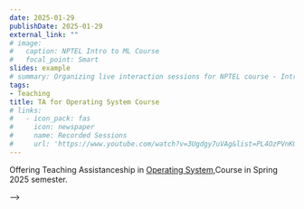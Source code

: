```yaml
---
date: 2025-01-29
publishDate: 2025-01-29
external_link: ""
# image:
#   caption: NPTEL Intro to ML Course
#   focal_point: Smart
slides: example
# summary: Organizing live interaction sessions for NPTEL course - Introduction to Machine Learning
tags:
- Teaching
title: TA for Operating System Course
# links:
#   - icon_pack: fas
#     icon: newspaper
#     name: Recorded Sessions
#     url: 'https://www.youtube.com/watch?v=3Ugdgy7uVAg&list=PL4OzPVnKOQIMujUXoGoLFoawVH9gWzGKA'
---
```


Offering Teaching Assistanceship in [Operating System](https://techtree.iiitd.edu.in/viewDescription/filename?=CSE231),Course in Spring 2025 semester.
 <!-- The course will provide: -->

<!-- # * intermediate level knowledge of python programming language
# * hands-on problem solving experience (case-studies) with various open source libraries such as numpy, pandas, matplotlib, tensorflow, pytorch, etc. -->

<!-- # Prerequisites: Basic concepts of Programming, beginner level C.<br>
# Mode:	Online Every Saturday, 6:00 PM - 8:00 PM (26 hours in total) --> -->